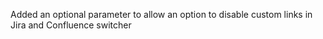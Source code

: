 Added an optional parameter to allow an option to disable custom links in Jira and Confluence switcher